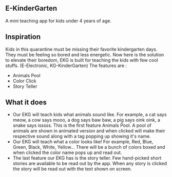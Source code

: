 ## E-KinderGarten
A mini teaching app for kids under 4 years of age. 
## Inspiration
Kids in this quarantine must be missing their favorite kindergarten days. They must be feeling so bored and less energetic. Now here is the solution to elevate their boredom, EKG is built for teaching the kids with few cool stuffs. 
(E-Electronic, KG-KinderGarten)
The features are :
*  Animals Pool
* Color Click
* Story Teller

## What it does
* Our EKG will teach kids what animals sound like. 
For example, a cat says meow, a cow says mooo, a dog says baw baw, a pig says oink oink, a snake says isssss. This is the first feature Animals Pool. A pool of animals are shown in animated version and when clicked will make their respective sound along with a tag popping up showing it's name.
* Our EKG will teach what a color looks like!
For example, Red, Blue, Green, Black, White, Yellow...
There will be a bunch of colors boxed and when clicked the color name pops up and read out.
* The last feature our EKG has is the story teller. 
Few hand-picked short stories are available to be read out by the app. When any story is clicked the story will be read out with the text shown on screen.
